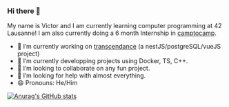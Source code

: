 ### Hi there 👋
My name is Victor and I am currently learning computer programming at 42 Lausanne!
I am also currently doing a 6 month Internship in [camptocamp](https://www.camptocamp.com/en).

- 🔭 I’m currently working on [transcendance](https://github.com/deslarzes97/ft_transcendence_42) (a nestJS/postgreSQL/vueJS project)
- 🌱 I’m currently developping projects using Docker, TS, C++.
- 👯 I’m looking to collaborate on any fun project.
- 🤔 I’m looking for help with almost everything.
- 😄 Pronouns: He/Him

[![Anurag's GitHub stats](https://github-readme-stats.vercel.app/api?username=victorvermot&theme=radical)](https://github.com/anuraghazra/github-readme-stats)
